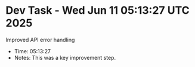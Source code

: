 # Dev Task - Wed Jun 11 05:13:27 UTC 2025
Improved API error handling
- Time: 05:13:27
- Notes: This was a key improvement step.

